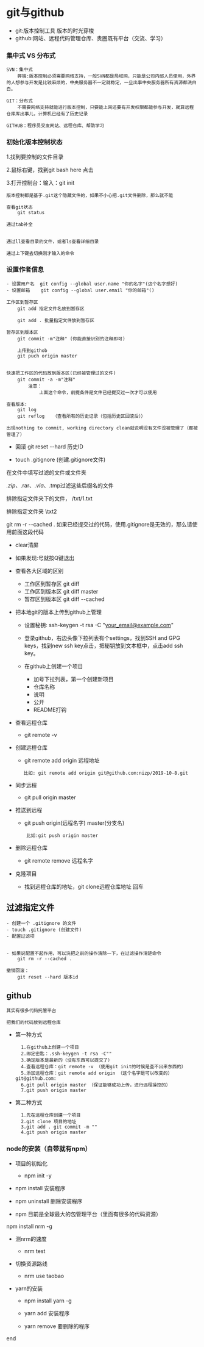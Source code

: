 # git与github

- git:版本控制工具
    版本的时光穿梭
- github:网站、远程代码管理仓库、贵圈既有平台（交流、学习）


### 集中式 VS 分布式

    SVN：集中式
        弊端:版本控制必须需要网络支持，一般SVN都是局域网，只能是公司内部人员使用，外界的人想参与开发是比较麻烦的，中央服务器不一定就稳定，一旦出事中央服务器所有资源都洗白白。

    GIT：分布式
        不需要网络支持就能进行版本控制，只要能上网还要有开发权限都能参与开发，就算远程仓库库出事儿，计算机已经有了历史记录

    GITHUB：程序员交友网站、远程仓库、帮助学习


### 初始化版本控制状态

1.找到要控制的文件目录

2.鼠标右键，找到git bash here 点击

3.打开控制台：输入：git init

    版本控制都是基于.git这个隐藏文件的，如果不小心把.git文件删除，那么就不能

    查看git状态
        git status

    通过tab补全


    通过ll查看目录的文件，或者ls查看详细目录

    通过上下键去切换刚才输入的命令


### 设置作者信息
    - 设置用户名  git config --global user.name "你的名字"(这个名字想好)
    - 设置邮箱    git config --global user.email "你的邮箱"()

    工作区到暂存区
        git add 指定文件名放到暂存区

        git add . 批量指定文件放到暂存区

    暂存区到版本区
        git commit -m"注释" (你能直接识别的注释即可)

        上传到githob
        git puch origin master


    快速把工作区的代码放到版本区(已经被管理过的文件)    
        git commit -a -m"注释"
            注意：
                上面这个命令，前提条件是文件已经提交过一次才可以使用

    查看版本:
        git log
        git reflog   （查看所有的历史记录（包括历史区回滚后））

    出现nothing to commit, working directory clean就说明没有文件没被管理了（都被管理了）

- 回滚
    git reset --hard 历史ID


- touch .gitignore (创建.gitignore文件)

在文件中填写过滤的文件或文件夹

*.zip、*.rar、*.via、*.tmp过滤这些后缀名的文件

排除指定文件夹下的文件， /txt/1.txt

排除指定文件夹  \txt2

git rm -r --cached .  如果已经提交过的代码，使用.gitignore是无效的，那么请使用前面这段代码


- clear清屏

- 如果发现:号就按Q键退出

- 查看各大区域的区别
    - 工作区到暂存区  git diff
    - 工作区到版本区  git diff master
    - 暂存区到版本区  git diff --cached


- 把本地git的版本上传到github上管理

    - 设置秘钥:
        ssh-keygen -t rsa -C "your_email@example.com"

    - 登录github，右边头像下拉列表有个settings，找到SSH and GPG keys，找到new ssh key点击，把秘钥放到文本框中，点击add ssh key。

    - 在github上创建一个项目
        - 加号下拉列表，第一个创建新项目
        - 仓库名称
        - 说明
        - 公开
        - README打钩

- 查看远程仓库
    - git remote -v   
- 创建远程仓库
    - git remote add origin 远程地址
    ```
       比如: git remote add origin git@github.com:nizp/2019-10-8.git
    ```

- 同步远程
    - git pull origin master

- 推送到远程
    - git push origin(远程名字) master(分支名)
    ```
        比如:git push origin master
    ```
- 删除远程仓库
    - git remote remove 远程名字


- 克隆项目
    - 找到远程仓库的地址，git clone远程仓库地址 回车



## 过滤指定文件
    - 创建一个 .gitignore 的文件
    - touch .gitignore (创建文件)
    - 配置过滤项


    - 如果说配置不起作用，可以洗把之前的操作清除一下，在过滤操作清楚命令
        git rm -r --cached .

    撤销回滚：
        git reset --hard 版本id
        


## github
    其实有很多代码托管平台

    把我们的代码放到远程仓库
- 第一种方式

        1.在github上创建一个项目
        2.绑定密匙：.ssh-keygen -t rsa -C""
        3.确定版本是最新的（没有东西可以提交了）
        4.查看远程仓库：git remote -v （使用git init的时候是查不出来东西的）
        5.添加远程仓库：git remote add origin （这个名字是可以改变的）git@github.com:
        6.git pull origin master （保证能够成功上传，进行远程操控的）
        7.git push origin master

- 第二种方式

        1.先在远程仓库创建一个项目
        2.git clone 项目的地址
        3.git add . git commit -m ""
        4.git push origin master
    

### node的安装（自带就有npm）

- 项目的初始化
    - npm init -y
- npm install 安装程序

- npm uninstall 删除安装程序

- npm 目前是全球最大的包管理平台（里面有很多的代码资源）

npm install nrm -g

- 测nrm的速度  
    - nrm test
- 切换资源路线
    - nrm use taobao

- yarn的安装
    - npm install yarn -g

    - yarn add 安装程序
    - yarn remove 要删除的程序

end

